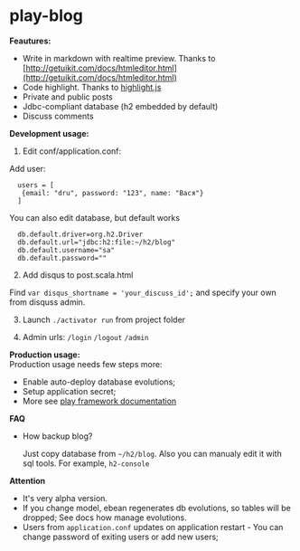 # play-blog  



**Feautures:**
* Write in markdown with realtime preview. Thanks to [http://getuikit.com/docs/htmleditor.html](http://getuikit.com/docs/htmleditor.html)
* Code highlight. Thanks to [highlight.js](https://highlightjs.org/)
* Private and public posts
* Jdbc-compliant database (h2 embedded by default)
* Discuss comments 


**Development usage:**  
 
 1. Edit conf/application.conf:  
 
 Add user:
 
      users = [
       {email: "dru", password: "123", name: "Вася"}
      ]
 
 You can also edit database, but default works
 
      db.default.driver=org.h2.Driver
      db.default.url="jdbc:h2:file:~/h2/blog"
      db.default.username="sa"
      db.default.password=""

 2. Add disqus to post.scala.html
 
 Find `var disqus_shortname = 'your_discuss_id';` and specify your own from disquss admin.

 3. Launch `./activator run` from project folder
 
 4. Admin urls: `/login` `/logout` `/admin`
 
**Production usage:**   
 Production usage needs few steps more:
* Enable auto-deploy database evolutions; 
* Setup application secret;
* More see [play framework documentation](https://www.playframework.com/documentation/2.4.x/Home)

**FAQ**  

* How backup blog?

     Just copy database from `~/h2/blog`. Also you can manualy edit it with sql tools. For example, `h2-console`



**Attention** 
* It's very alpha version.
* If you change model, ebean regenerates db evolutions, so tables will be dropped; See docs how manage evolutions.
* Users from `application.conf` updates on application restart - You can change password of exiting users or add new users; 
